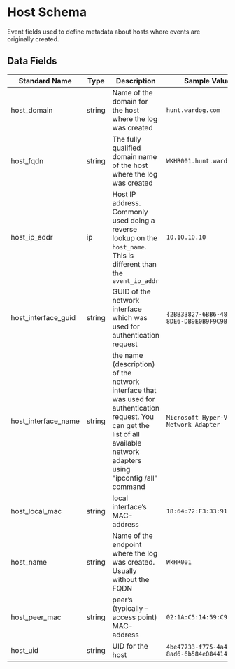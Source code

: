 # Host Schema
Event fields used to define metadata about hosts where events are originally created.

## Data Fields
|Standard Name|Type|Description|Sample Value|
|---|---|---|---|
| host_domain         | string | Name of the domain for the host where the log was created                                                                                                                      | `hunt.wardog.com`                        |
| host_fqdn           | string | The fully qualified domain name of the host where the log was created                                                                                                          | `WKHR001.hunt.wardog.com`                |
| host_ip_addr        | ip     | Host IP address. Commonly used doing a reverse lookup on the `host_name`. This is different than the `event_ip_addr`                                                       | `10.10.10.10`                            |
| host_interface_guid | string | GUID of the network interface which was used for authentication request                                                                                                        | `{2BB33827-6BB6-48DB-8DE6-DB9E0B9F9C9B}` |
| host_interface_name | string | the name (description) of the network interface that was used for authentication request. You can get the list of all available network adapters using "ipconfig /all" command | `Microsoft Hyper-V Network Adapter`      |
| host_local_mac      | string | local interface’s MAC-address                                                                                                                                                  | `18:64:72:F3:33:91`                      |
| host_name           | string | Name of the endpoint where the log was created. Usually without the FQDN                                                                                                       | `WkHR001`                                |
| host_peer_mac       | string | peer’s (typically – access point) MAC-address                                                                                                                                  | `02:1A:C5:14:59:C9`                      |
| host_uid            | string | UID for the host                                                                                                                                                               | `4be47733-f775-4a48-8ad6-6b584e084414`   |
